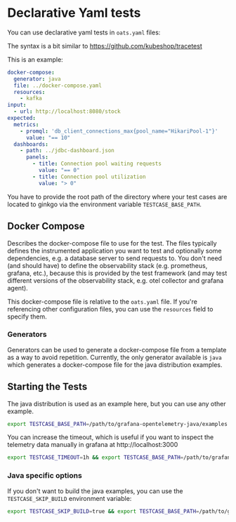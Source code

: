# Declarative Yaml tests

You can use declarative yaml tests in `oats.yaml` files:

The syntax is a bit similar to https://github.com/kubeshop/tracetest

This is an example:

```yaml
docker-compose:
  generator: java
  file: ../docker-compose.yaml
  resources:
    - kafka
input:
  - url: http://localhost:8080/stock
expected:
  metrics:
    - promql: 'db_client_connections_max{pool_name="HikariPool-1"}'
      value: "== 10"
  dashboards:
    - path: ../jdbc-dashboard.json
      panels:
        - title: Connection pool waiting requests
          value: "== 0"
        - title: Connection pool utilization
          value: "> 0"
```

You have to provide the root path of the directory where your test cases are located to ginkgo
via the environment variable `TESTCASE_BASE_PATH`.

## Docker Compose

Describes the docker-compose file to use for the test.
The files typically defines the instrumented application you want to test and optionally some dependencies,
e.g. a database server to send requests to.
You don't need (and should have) to define the observability stack (e.g. prometheus, grafana, etc.),
because this is provided by the test framework (and may test different versions of the observability stack,
e.g. otel collector and grafana agent).

This docker-compose file is relative to the `oats.yaml` file.
If you're referencing other configuration files, you can use the `resources` field to specify them.

### Generators

Generators can be used to generate a docker-compose file from a template as a way to avoid repetition.
Currently, the only generator available is `java` which generates a docker-compose file for the java distribution
examples.

## Starting the Tests

The java distribution is used as an example here, but you can use any other example.

```sh
export TESTCASE_BASE_PATH=/path/to/grafana-opentelemetry-java/examples && ginkgo -v -r
```
                           
You can increase the timeout, which is useful if you want to inspect the telemetry data manually
in grafana at http://localhost:3000

```sh
export TESTCASE_TIMEOUT=1h && export TESTCASE_BASE_PATH=/path/to/grafana-opentelemetry-java/examples && ginkgo -v -r
```

### Java specific options

If you don't want to build the java examples, you can use the `TESTCASE_SKIP_BUILD` environment variable:

```sh
export TESTCASE_SKIP_BUILD=true && export TESTCASE_BASE_PATH=/path/to/grafana-opentelemetry-java/examples && ginkgo -v -r
```
